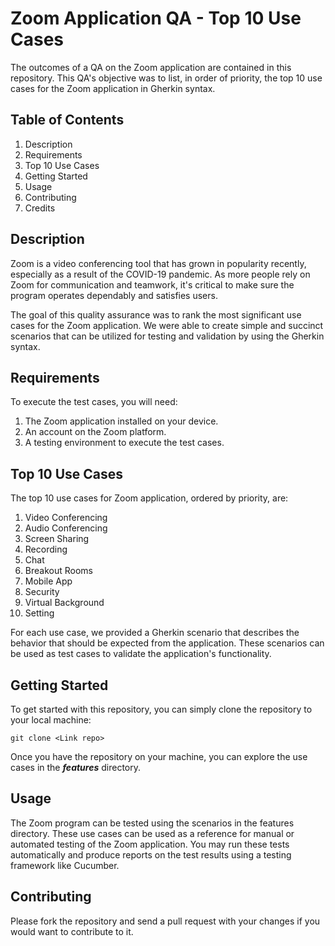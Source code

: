 # Zoom Application QA - Top 10 Use Cases
The outcomes of a QA on the Zoom application are contained in this repository. This QA's objective was to list, in order of priority, the top 10 use cases for the Zoom application in Gherkin syntax.

## Table of Contents
1. Description
2. Requirements 
3. Top 10 Use Cases
4. Getting Started
5. Usage
6. Contributing
7. Credits

## Description
Zoom is a video conferencing tool that has grown in popularity recently, especially as a result of the COVID-19 pandemic. As more people rely on Zoom for communication and teamwork, it's critical to make sure the program operates dependably and satisfies users.

The goal of this quality assurance was to rank the most significant use cases for the Zoom application. We were able to create simple and succinct scenarios that can be utilized for testing and validation by using the Gherkin syntax.

## Requirements
To execute the test cases, you will need:
1. The Zoom application installed on your device.
2. An account on the Zoom platform.
3. A testing environment to execute the test cases.

## Top 10 Use Cases
The top 10 use cases for Zoom application, ordered by priority, are:
1.  Video Conferencing
2.  Audio Conferencing
3.  Screen Sharing
4.  Recording
5.  Chat
6.  Breakout Rooms
7.  Mobile App
8.  Security 
9.  Virtual Background
10. Setting

For each use case, we provided a Gherkin scenario that describes the behavior that should be expected from the application. These scenarios can be used as test cases to validate the application's functionality.

## Getting Started
To get started with this repository, you can simply clone the repository to your local machine:
```
git clone <Link repo>
```
Once you have the repository on your machine, you can explore the use cases in the **_features_** directory.

## Usage
The Zoom program can be tested using the scenarios in the features directory. These use cases can be used as a reference for manual or automated testing of the Zoom application. You may run these tests automatically and produce reports on the test results using a testing framework like Cucumber.

## Contributing
Please fork the repository and send a pull request with your changes if you would want to contribute to it.
